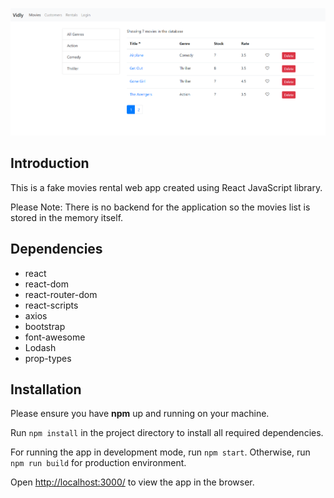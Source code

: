![Vidly app](images/vidly.png)

## Introduction

This is a fake movies rental web app created using React JavaScript library.

Please Note: There is no backend for the application so the movies list is stored in the memory itself.

## Dependencies

- react
- react-dom
- react-router-dom
- react-scripts
- axios
- bootstrap
- font-awesome
- Lodash
- prop-types

## Installation

Please ensure you have **npm** up and running on your machine.

Run `npm install` in the project directory to install all required dependencies.

For running the app in development mode, run `npm start`. Otherwise, run `npm run build` for production environment.

Open [http://localhost:3000/](http://localhost:3000/) to view the app in the browser.
